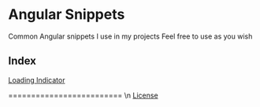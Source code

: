 # Angular Snippets
Common Angular snippets I use in my projects
Feel free to use as you wish

## Index

[Loading Indicator](https://github.com/ThomasClague/angular-snippets/blob/main/snippets/Loading-indicator.md)




========================= \n
[License](https://github.com/ThomasClague/angular-snippets/blob/main/LICENSE)
